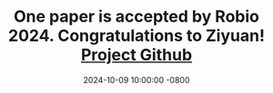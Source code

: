 ---
title: >-
    One paper is accepted by Robio 2024. Congratulations to Ziyuan!  
    <a href="https://starletts.github.io/Ginger_Baristas.github.io/#" target="_blank">Project Github <i class="fas fa-angle-double-right"></i></a>
date: 2024-10-09 10:00:00 -0800
---